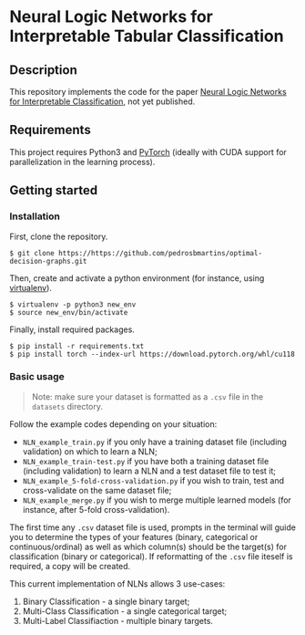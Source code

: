 # Neural Logic Networks for Interpretable Tabular Classification

## Description

This repository implements the code for the paper [Neural Logic Networks for Interpretable Classification](https://arxiv.org/abs/2508.08172), not yet published.

## Requirements

This project requires Python3 and [PyTorch](https://pytorch.org/get-started/locally/) (ideally with CUDA support for parallelization in the learning process).

## Getting started

### Installation

First, clone the repository.

```
$ git clone https://https://github.com/pedrosbmartins/optimal-decision-graphs.git
```

Then, create and activate a python environment (for instance, using [virtualenv](https://virtualenv.pypa.io/en/latest/)).

```
$ virtualenv -p python3 new_env
$ source new_env/bin/activate
```

Finally, install required packages.

```
$ pip install -r requirements.txt
$ pip install torch --index-url https://download.pytorch.org/whl/cu118
```

### Basic usage

> Note: make sure your dataset is formatted as a `.csv` file in the `datasets` directory.

Follow the example codes depending on your situation:
- `NLN_example_train.py` if you only have a training dataset file (including validation) on which to learn a NLN;
- `NLN_example_train-test.py` if you have both a training dataset file (including validation) to learn a NLN and a test dataset file to test it;
- `NLN_example_5-fold-cross-validation.py` if you wish to train, test and cross-validate on the same dataset file;
- `NLN_example_merge.py` if you wish to merge multiple learned models (for instance, after 5-fold cross-validation).

The first time any `.csv` dataset file is used, prompts in the terminal will guide you to determine the types of your features (binary, categorical or continuous/ordinal) as well as which column(s) should be the target(s) for classification (binary or categorical). If reformatting of the `.csv` file iteself is required, a copy will be created.

This current implementation of NLNs allows 3 use-cases:
1. Binary Classification - a single binary target;
2. Multi-Class Classification - a single categorical target;
3. Multi-Label Classifiaction - multiple binary targets.